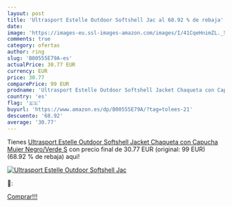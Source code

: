 ```yaml
---
layout: post
title: 'Ultrasport Estelle Outdoor Softshell Jac al 68.92 % de rebaja'
date: 
image: 'https://images-eu.ssl-images-amazon.com/images/I/41CqeHnimZL._SL200_.jpg'
comments: true
category: ofertas
author: ring
slug: 'B00555E79A-es'
actualPrice: 30.77 EUR
currency: EUR
price: 30.77
comparePrice: 99 EUR
prodname: 'Ultrasport Estelle Outdoor Softshell Jacket Chaqueta con Capucha  Mujer  Negro/Verde  S'
country: 'es'
flag: '🇪🇸'
buyurl: 'https://www.amazon.es/dp/B00555E79A/?tag=tolees-21'
descuento: '68.92'
average: '30.77'
---
```


Tienes [Ultrasport Estelle Outdoor Softshell Jacket Chaqueta con Capucha  Mujer  Negro/Verde  S](https://www.amazon.es/dp/B00555E79A/?tag=tolees-21) con precio final de  30.77 EUR (original: 99 EUR) (68.92 %  de rebaja) aqui!

[![Ultrasport Estelle Outdoor Softshell Jac](https://images-eu.ssl-images-amazon.com/images/I/41CqeHnimZL._SL200_.jpg)](https://www.amazon.es/dp/B00555E79A/?tag=tolees-21)

🔎:


[Comprar!!!](https://www.amazon.es/dp/B00555E79A/?tag=tolees-21)
